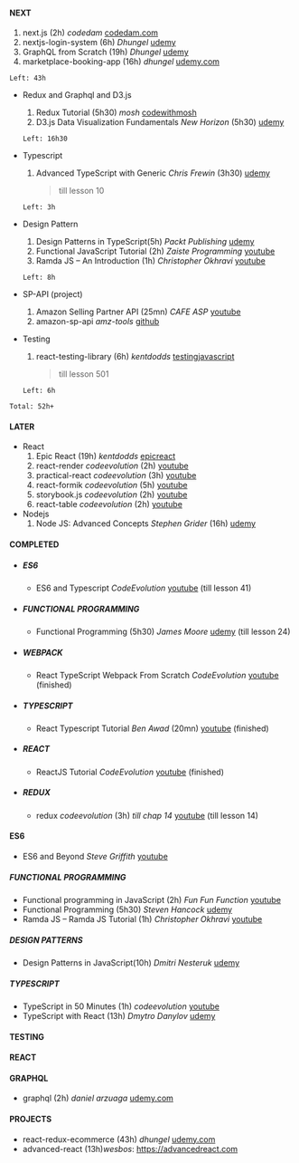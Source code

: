 #### NEXT

1. next.js (2h) _codedam_ [codedam.com](https://codedamn.com/learn/nextjs-fundamentals)
1. nextjs-login-system (6h) _Dhungel_ [udemy](https://www.udemy.com/course/react-nextjs-firebase-nodejs-mongodb-authentication)
1. GraphQL from Scratch (19h) _Dhungel_ [udemy](https://www.udemy.com/course/graphql-react-node/)
1. marketplace-booking-app (16h) _dhungel_
   [udemy.com](https://www.udemy.com/course/react-node-mern-marketplace/learn/lecture/24585590)

```
Left: 43h
```

- Redux and Graphql and D3.js
  1. Redux Tutorial (5h30) _mosh_ [codewithmosh](https://codewithmosh.com/courses)
  1. D3.js Data Visualization Fundamentals _New Horizon_ (5h30)
     [udemy](https://www.udemy.com/course/d3jsbasics/learn/lecture/)
  ```
  Left: 16h30
  ```
- Typescript

  1. Advanced TypeScript with Generic _Chris Frewin_ (3h30)
     [udemy](https://www.udemy.com/course/advanced-typescript-generic-search-sorting-and-filtering/learn/lecture)
     > till lesson 10

  ```
  Left: 3h
  ```

- Design Pattern
  1. Design Patterns in TypeScript(5h) _Packt Publishing_
     [udemy](https://www.udemy.com/course/design-patterns-in-typescript)
  1. Functional JavaScript Tutorial (2h) _Zaiste Programming_
     [youtube](https://www.youtube.com/watch?v=M4EyBg1dgas&list=PLhXZp00uXBk4ejkUZiDnv3R0AERA7Z4xp)
  1. Ramda JS – An Introduction (1h) _Christopher Okhravi_ [youtube](https://www.youtube.com/watch?v=AINnOyUVEyI)
  ```
  Left: 8h
  ```
- SP-API (project)
  1. Amazon Selling Partner API (25mn) _CAFE ASP_
     [youtube](https://www.youtube.com/watch?v=5clKZvJdPk8&list=PLQtltmDy4GfWXYS5k2KBJj2gfWOJQgjKf)
  1. amazon-sp-api _amz-tools_ [github](https://github.com/amz-tools/amazon-sp-api)
- Testing
  1. react-testing-library (6h) _kentdodds_ [testingjavascript](https://testingjavascript.com)
     > till lesson 501
  ```
  Left: 6h
  ```

```
Total: 52h+
```

#### LATER

- React
  1. Epic React (19h) _kentdodds_ [epicreact](https://epicreact.dev)
  1. react-render _codeevolution_ (2h)
     [youtube](https://www.youtube.com/watch?v=YP2f-ErXG_M&list=PLC3y8-rFHvwg7czgqpQIBEAHn8D6l530t)
  1. practical-react _codeevolution_ (3h)
     [youtube](https://www.youtube.com/watch?v=LZhwNGpiTEI&list=PLC3y8-rFHvwhAh1ypBvcZLDO6I7QTY5CM)
  1. react-formik _codeevolution_ (5h)
     [youtube](https://www.youtube.com/watch?v=a94FOvaBomQ&list=PLC3y8-rFHvwiPmFbtzEWjESkqBVDbdgGu)
  1. storybook.js _codeevolution_ (2h)
     [youtube](https://www.youtube.com/watch?v=BySFuXgG-ow&list=PLC3y8-rFHvwhC-j3x3t9la8-GQJGViDQk)
  1. react-table _codeevolution_ (2h)
     [youtube](https://www.youtube.com/watch?v=YwP4NAZGskg&list=PLC3y8-rFHvwgWTSrDiwmUsl4ZvipOw9Cz)
- Nodejs
  1. Node JS: Advanced Concepts _Stephen Grider_ (16h)
     [udemy](https://www.udemy.com/course/advanced-node-for-developers)

#### COMPLETED

- ##### ES6
  - ES6 and Typescript _CodeEvolution_
    [youtube](https://www.youtube.com/watch?v=fa0FEqm9_dc&list=PLC3y8-rFHvwhI0V5mE9Vu6Nm-nap8EcjV&index=41) (till
    lesson 41)
- ##### FUNCTIONAL PROGRAMMING
  - Functional Programming (5h30) _James Moore_
    [udemy](https://www.udemy.com/course/functional-programming-for-beginners-with-javascript/learn) (till lesson 24)
- ##### WEBPACK
  - React TypeScript Webpack From Scratch _CodeEvolution_
    [youtube](HTTPS://WWw.youtube.com/watch?v=8b0OfT0vBsU&list=PLC3y8-rFHvwiWPS2RO3BKotLRfgg_8WEo) (finished)
- ##### TYPESCRIPT
  - React Typescript Tutorial _Ben Awad_ (20mn) [youtube](https://www.youtube.com/watch?v=Z5iWr6Srsj8) (finished)
- ##### REACT
  - ReactJS Tutorial _CodeEvolution_
    [youtube](https://www.youtube.com/watch?v=QFaFIcGhPoM&list=PLC3y8-rFHvwgg3vaYJgHGnModB54rxOk3) (finished)
- ##### REDUX
  - redux _codeevolution_ (3h) _till chap 14_
    [youtube](https://www.youtube.com/watch?v=yGyj0mSfVuk&list=PLC3y8-rFHvwheJHvseC3I0HuYI2f46oAK) (till lesson 14)

#### ES6

- ES6 and Beyond _Steve Griffith_
  [youtube](https://www.youtube.com/watch?v=2v4bulVra-w&list=PLyuRouwmQCjn-qjhte3RqlpjkcdvYZykP)

##### FUNCTIONAL PROGRAMMING

- Functional programming in JavaScript (2h) _Fun Fun Function_
  [youtube](https://www.youtube.com/watch?v=BMUiFMZr7vk&list=PL0zVEGEvSaeEd9hlmCXrk5yUyqUag-n84)
- Functional Programming (5h30) _Steven Hancock_
  [udemy](https://www.udemy.com/course/functional-programming-in-javascript-a-practical-guide/learn)
- Ramda JS – Ramda JS Tutorial (1h) _Christopher Okhravi_
  [youtube](https://www.youtube.com/playlist?list=PLrhzvIcii6GMeyUfpn-o5xVCH3_UykrzI)

##### DESIGN PATTERNS

- Design Patterns in JavaScript(10h) _Dmitri Nesteruk_
  [udemy](https://www.udemy.com/course/design-patterns-javascript/learn/lecture)

##### TYPESCRIPT

- TypeScript in 50 Minutes (1h) _codeevolution_ [youtube](https://www.youtube.com/watch?v=WBPrJSw7yQA)
- TypeScript with React (13h) _Dmytro Danylov_ [udemy](https://www.udemy.com/course/react-with-typescript/learn/lecture)

#### TESTING

#### REACT

#### GRAPHQL

- graphql (2h) _daniel arzuaga_ [udemy.com](https://www.udemy.com/course/graph-ql)

#### PROJECTS

- react-redux-ecommerce (43h) _dhungel_ [udemy.com](https://www.udemy.com/course/react-redux-ecommerce)
- advanced-react (13h)_wesbos_: https://advancedreact.com
